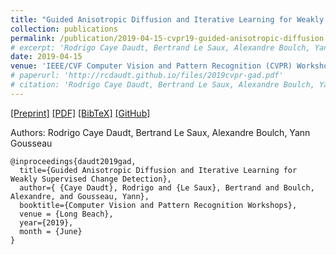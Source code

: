 ```yaml
---
title: "Guided Anisotropic Diffusion and Iterative Learning for Weakly Supervised Change Detection"
collection: publications
permalink: /publication/2019-04-15-cvpr19-guided-anisotropic-diffusion
# excerpt: 'Rodrigo Caye Daudt, Bertrand Le Saux, Alexandre Boulch, Yann Gousseau.'
date: 2019-04-15
venue: 'IEEE/CVF Computer Vision and Pattern Recognition (CVPR) Workshops'
# paperurl: 'http://rcdaudt.github.io/files/2019cvpr-gad.pdf'
# citation: 'Rodrigo Caye Daudt, Bertrand Le Saux, Alexandre Boulch, Yann Gousseau'
---
```


[[Preprint]](https://arxiv.org/abs/1904.08208) [[PDF]](http://rcdaudt.github.io/files/2019cvpr-gad.pdf) [[BibTeX]](http://rcdaudt.github.io/files/daudt2019gad.bib) [[GitHub]](https://github.com/rcdaudt/guided_anisotropic_diffusion)

Authors: Rodrigo Caye Daudt, Bertrand Le Saux, Alexandre Boulch, Yann Gousseau

```
@inproceedings{daudt2019gad,
  title={Guided Anisotropic Diffusion and Iterative Learning for Weakly Supervised Change Detection},
  author={ {Caye Daudt}, Rodrigo and {Le Saux}, Bertrand and Boulch, Alexandre, and Gousseau, Yann},
  booktitle={Computer Vision and Pattern Recognition Workshops},
  venue = {Long Beach},
  year={2019},
  month = {June}
}
```
